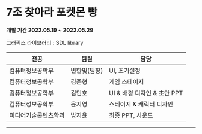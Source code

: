 # 7조 찾아라 포켓몬 빵  #

__개발 기간 2022.05.19 ~ 2022.05.29__

그래픽스 라이브러리 : SDL library

전공 | 팀원  | 담당
------------- | ------------- | -------------
컴퓨터정보공학부 | 변한빛(팀장)  | UI, 초기설정
컴퓨터정보공학부 | 김준형 | 게임 스테이지
컴퓨터정보공학부 | 김민호 | UI & 배경 디자인 & 초안 PPT
컴퓨터정보공학부 | 윤지영 | 스테이지 & 캐릭터 디자인
미디어기술콘텐츠학과 | 방지윤 | 최종 PPT, 사운드
---
